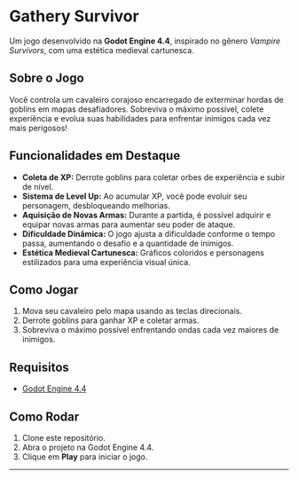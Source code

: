 # Gathery Survivor

Um jogo desenvolvido na **Godot Engine 4.4**, inspirado no gênero *Vampire Survivors*, com uma estética medieval cartunesca.

## Sobre o Jogo

Você controla um cavaleiro corajoso encarregado de exterminar hordas de goblins em mapas desafiadores. Sobreviva o máximo possível, colete experiência e evolua suas habilidades para enfrentar inimigos cada vez mais perigosos!

## Funcionalidades em Destaque

- **Coleta de XP:** Derrote goblins para coletar orbes de experiência e subir de nível.
- **Sistema de Level Up:** Ao acumular XP, você pode evoluir seu personagem, desbloqueando melhorias.
- **Aquisição de Novas Armas:** Durante a partida, é possível adquirir e equipar novas armas para aumentar seu poder de ataque.
- **Dificuldade Dinâmica:** O jogo ajusta a dificuldade conforme o tempo passa, aumentando o desafio e a quantidade de inimigos.
- **Estética Medieval Cartunesca:** Gráficos coloridos e personagens estilizados para uma experiência visual única.

## Como Jogar

1. Mova seu cavaleiro pelo mapa usando as teclas direcionais.
2. Derrote goblins para ganhar XP e coletar armas.
3. Sobreviva o máximo possível enfrentando ondas cada vez maiores de inimigos.

## Requisitos

- [Godot Engine 4.4](https://godotengine.org/download)

## Como Rodar

1. Clone este repositório.
2. Abra o projeto na Godot Engine 4.4.
3. Clique em **Play** para iniciar o jogo.

---
